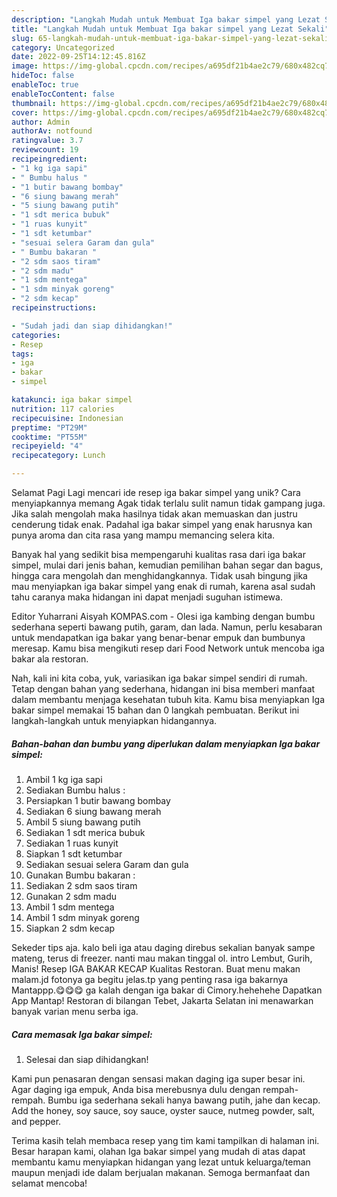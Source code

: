 ```yaml
---
description: "Langkah Mudah untuk Membuat Iga bakar simpel yang Lezat Sekali"
title: "Langkah Mudah untuk Membuat Iga bakar simpel yang Lezat Sekali"
slug: 65-langkah-mudah-untuk-membuat-iga-bakar-simpel-yang-lezat-sekali
category: Uncategorized
date: 2022-09-25T14:12:45.816Z
image: https://img-global.cpcdn.com/recipes/a695df21b4ae2c79/680x482cq70/iga-bakar-simpel-foto-resep-utama.jpg
hideToc: false
enableToc: true
enableTocContent: false
thumbnail: https://img-global.cpcdn.com/recipes/a695df21b4ae2c79/680x482cq70/iga-bakar-simpel-foto-resep-utama.jpg
cover: https://img-global.cpcdn.com/recipes/a695df21b4ae2c79/680x482cq70/iga-bakar-simpel-foto-resep-utama.jpg
author: Admin
authorAv: notfound
ratingvalue: 3.7
reviewcount: 19
recipeingredient:
- "1 kg iga sapi"
- " Bumbu halus "
- "1 butir bawang bombay"
- "6 siung bawang merah"
- "5 siung bawang putih"
- "1 sdt merica bubuk"
- "1 ruas kunyit"
- "1 sdt ketumbar"
- "sesuai selera Garam dan gula"
- " Bumbu bakaran "
- "2 sdm saos tiram"
- "2 sdm madu"
- "1 sdm mentega"
- "1 sdm minyak goreng"
- "2 sdm kecap"
recipeinstructions:

- "Sudah jadi dan siap dihidangkan!"
categories:
- Resep
tags:
- iga
- bakar
- simpel

katakunci: iga bakar simpel 
nutrition: 117 calories
recipecuisine: Indonesian
preptime: "PT29M"
cooktime: "PT55M"
recipeyield: "4"
recipecategory: Lunch

---
```



Selamat Pagi Lagi mencari ide resep iga bakar simpel yang unik? Cara menyiapkannya memang Agak tidak terlalu sulit namun tidak gampang juga. Jika salah mengolah maka hasilnya tidak akan memuaskan dan justru cenderung tidak enak. Padahal iga bakar simpel yang enak harusnya kan punya aroma dan cita rasa yang mampu memancing selera kita.


Banyak hal yang sedikit bisa mempengaruhi kualitas rasa dari iga bakar simpel, mulai dari jenis bahan, kemudian pemilihan bahan segar dan bagus, hingga cara mengolah dan menghidangkannya. Tidak usah bingung jika mau menyiapkan iga bakar simpel yang enak di rumah, karena asal sudah tahu caranya maka hidangan ini dapat menjadi suguhan istimewa.

Editor Yuharrani Aisyah KOMPAS.com - Olesi iga kambing dengan bumbu sederhana seperti bawang putih, garam, dan lada. Namun, perlu kesabaran untuk mendapatkan iga bakar yang benar-benar empuk dan bumbunya meresap. Kamu bisa mengikuti resep dari Food Network untuk mencoba iga bakar ala restoran.


Nah, kali ini kita coba, yuk, variasikan iga bakar simpel sendiri di rumah. Tetap dengan bahan yang sederhana, hidangan ini bisa memberi manfaat dalam membantu menjaga kesehatan tubuh kita. Kamu bisa menyiapkan Iga bakar simpel memakai 15 bahan dan 0 langkah pembuatan. Berikut ini langkah-langkah untuk menyiapkan hidangannya.

<!--inarticleads1-->

##### Bahan-bahan dan bumbu yang diperlukan dalam menyiapkan Iga bakar simpel:

1. Ambil 1 kg iga sapi
1. Sediakan  Bumbu halus :
1. Persiapkan 1 butir bawang bombay
1. Sediakan 6 siung bawang merah
1. Ambil 5 siung bawang putih
1. Sediakan 1 sdt merica bubuk
1. Sediakan 1 ruas kunyit
1. Siapkan 1 sdt ketumbar
1. Sediakan sesuai selera Garam dan gula
1. Gunakan  Bumbu bakaran :
1. Sediakan 2 sdm saos tiram
1. Gunakan 2 sdm madu
1. Ambil 1 sdm mentega
1. Ambil 1 sdm minyak goreng
1. Siapkan 2 sdm kecap


Sekeder tips aja. kalo beli iga atau daging direbus sekalian banyak sampe mateng, terus di freezer. nanti mau makan tinggal ol. intro Lembut, Gurih, Manis! Resep IGA BAKAR KECAP Kualitas Restoran. Buat menu makan malam.jd fotonya ga begitu jelas.tp yang penting rasa iga bakarnya Mantappp.😋😋😋 ga kalah dengan iga bakar di Cimory.hehehehe Dapatkan App Mantap! Restoran di bilangan Tebet, Jakarta Selatan ini menawarkan banyak varian menu serba iga. 

<!--inarticleads2-->

##### Cara memasak Iga bakar simpel:


1. Selesai dan siap dihidangkan!

Kami pun penasaran dengan sensasi makan daging iga super besar ini. Agar daging iga empuk, Anda bisa merebusnya dulu dengan rempah-rempah. Bumbu iga sederhana sekali hanya bawang putih, jahe dan kecap. Add the honey, soy sauce, soy sauce, oyster sauce, nutmeg powder, salt, and pepper. 

Terima kasih telah membaca resep yang tim kami tampilkan di halaman ini. Besar harapan kami, olahan Iga bakar simpel yang mudah di atas dapat membantu kamu menyiapkan hidangan yang lezat untuk keluarga/teman maupun menjadi ide dalam berjualan makanan. Semoga bermanfaat dan selamat mencoba!
